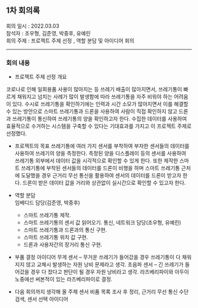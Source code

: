 <h2>1차 회의록</h2>
회의 일시 : 2022.03.03<br>
참석자 : 조우형, 김준영, 박중후, 유예린<br>
회의 주제 :  프로젝트 주제 선정 , 역할 분담 및 아이디어 회의<br>

----------------------------------------------------------
<h3>회의 내용</h3>

- 프로젝트 주제 선정 개요
     
 코로나로 인해 일회용품 사용이 많아지는 등 쓰레기 배출이 많아지면서, 쓰레기통이 빠르게 채워지고 넘치는 사례가 많이 발생함에 따라 쓰레기통을 자주 비워야 하는 어려움이 있다. 수시로 쓰레기통을 확인하기에는 인력과 시간 소모가 많아지면서 이를 해결할 수 있는 방안으로 스마트 쓰레기통과 드론을 사용하여 사람이 직접 확인하지 않고 드론과 쓰레기통이 통신하여 쓰레기통의 양을 확인하고자 한다.
수집한 데이터를 사용하여 효율적으로 수거하는 시스템을 구축할 수 있다는 기대효과를 가지고 이 프로젝트 주제로 선정했다.
 
- 프로젝트의 목표 
 쓰레기통에 여러 가지 센서를 부착하여 부차한 센서들의 데이터를 사용하여 쓰레기의 양을 측정한다. 측정된 양을 디스플레이 등의 센서를 사용하여 쓰레기통 외부에서 데이터 값을 시각적으로 확인할 수 있게 한다.
 또한 제작한 스마트 쓰레기통에 부착된 센서들의 데이터를 드론이 비행을 하며 스마트 쓰레기통 근처에 도달했을 경우 근거리 무선 통신을 활용하여 센서의 데이터를 드론이 받고자 한다. 드론이 받은 데이터 값을 거리와 상관없이 실시간으로 확인할 수 있고자 한다.

- 역할 분담   
  임베디드 담당(김준영, 박중후)
   - 스마트 쓰레기통 제작.
   - 스마트 쓰레기통의 센서 값 읽어오기.
  통신, 네트워크 담당(조우형, 유예린)
   - 스마트 쓰레기통과 드론과의 통신 구현.
   - 스마트 쓰레기통 위치 값 구현.
   - 드론과 사용자간의 장거리 통신 구현.

- 부품 결정 아이디어
  무게 센서 – 무거운 쓰레기가 들어갔을 경우 쓰레기통이 다 채워지지 않고 교체시 발생하는 자원 낭비 문제라고 생각.
  초음파 센서 – 긴 쓰레기가 들어갔을 경우 다 찼다고 판단이 될 경우 자원 낭비라고 생각.
  라즈베리파이와 아두이노중에선 써본적이 있는 라즈베리파이로 결정.

- 다음 회의까지 생각해 올 주제
  센서 비품 목록 조사 후 정리, 근거리 무선 통신 수단 검색, 센서 선택 아이디어
